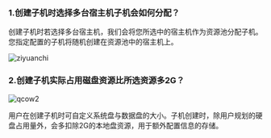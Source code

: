 ### 1.创建子机时选择多台宿主机子机会如何分配？

创建子机时若选择多台宿主机，我们会将您所选中的宿主机作为资源池分配子机。您指定配置的子机将随机创建在资源池中的宿主机上。

![ziyuanchi](http://imgcache.tce.fsphere.cn/static/mc.qcloudimg.com/static/img/f2e627ac5fa74d007d7fb0462f748907/image.jpg)



### 2.创建子机实际占用磁盘资源比所选资源多2G？

![qcow2](http://imgcache.tce.fsphere.cn/static/mc.qcloudimg.com/static/img/f39fa2a36e6899340bd6e8c0cd51f4fa/image.jpg)

用户在创建子机时可自定义系统盘与数据盘的大小。子机创建时，除用户规划的硬盘占用量外，会多扣除2G的本地盘资源，用于额外配置信息的存储。